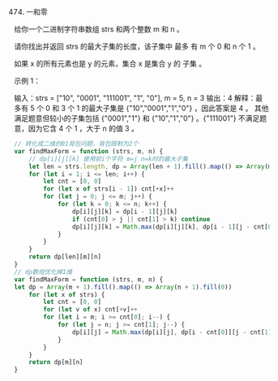 474. 一和零

给你一个二进制字符串数组 strs 和两个整数 m 和 n 。

请你找出并返回 strs 的最大子集的长度，该子集中 最多 有 m 个 0 和 n 个 1 。

如果 x 的所有元素也是 y 的元素，集合 x 是集合 y 的 子集 。

 

示例 1：

输入：strs = ["10", "0001", "111001", "1", "0"], m = 5, n = 3
输出：4
解释：最多有 5 个 0 和 3 个 1 的最大子集是 {"10","0001","1","0"} ，因此答案是 4 。
其他满足题意但较小的子集包括 {"0001","1"} 和 {"10","1","0"} 。{"111001"} 不满足题意，因为它含 4 个 1 ，大于 n 的值 3 。
```js
// 转化成二维的01背包问题，背包限制为2个
var findMaxForm = function (strs, m, n) {
    // dp[i][j][k] 使用前i个字符 m=j n=k时的最大子集
    let len = strs.length, dp = Array(len + 1).fill().map(() => Array(m + 1).fill().map(() => Array(n + 1).fill(0)))
    for (let i = 1; i <= len; i++) {
        let cnt = [0, 0]
        for (let x of strs[i - 1]) cnt[+x]++
        for (let j = 0; j <= m; j++) {
            for (let k = 0; k <= n; k++) {
                dp[i][j][k] = dp[i - 1][j][k]
                if (cnt[0] > j || cnt[1] > k) continue
                dp[i][j][k] = Math.max(dp[i][j][k], dp[i - 1][j - cnt[0]][k - cnt[1]] + 1)
            }
        }
    }
    return dp[len][m][n]
}
// dp数组优化掉1维
var findMaxForm = function (strs, m, n) {
let dp = Array(m + 1).fill().map(() => Array(n + 1).fill(0))
    for (let x of strs) {
        let cnt = [0, 0]
        for (let v of x) cnt[+v]++
        for (let i = m; i >= cnt[0]; i--) {
            for (let j = n; j >= cnt[1]; j--) {
                dp[i][j] = Math.max(dp[i][j], dp[i - cnt[0]][j - cnt[1]] + 1)
            }
        }
    }
    return dp[m][n]
}
```